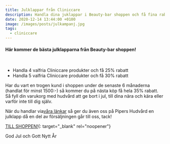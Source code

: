 ```yaml
---
title: Julklappar från Cliniccare
description: Handla dina juklappar i Beauty-bar shoppen och få fina rabatter
date: 2020-12-14 13:44:00 +0100
image: /images/posts/julkampanj.jpg
tags:
  - cliniccare
---
```


#### Här kommer de bästa julklapparna fr&aring;n Beauty-bar shoppen\!

&nbsp;

* Handla 4 valfria Cliniccare produkter och f&aring; 25% rabatt
* Handla 5 valfria Cliniccare produkter och f&aring; 30% rabatt

Har du vart en trogen kund i shoppen under de senaste 6 m&aring;naderna (handlat för minst 1500:-) s&aring; kommer du p&aring; nästa köp f&aring; hela 35% rabatt. S&aring; fyll din varukorg med hudv&aring;rd att ge bort i jul, till dina nära och kära eller varför inte till dig själv.&nbsp;

När du handlar via[v&aring;ra länkar](/produkter/) s&aring; ger du även oss p&aring; Pipers Hudv&aring;rd en julklapp d&aring; en del av försäljningen g&aring;r till oss, tack\!

[TILL SHOPPEN\!](https://www.beauty-bar.se/produkt-kategori/varumarken/cliniccare/?ref=14&amp;mc_cid=998e806256&amp;mc_eid=7e7b6acd69){: target="_blank" rel="noopener"}

God Jul och Gott Nytt År

&nbsp;

&nbsp;
